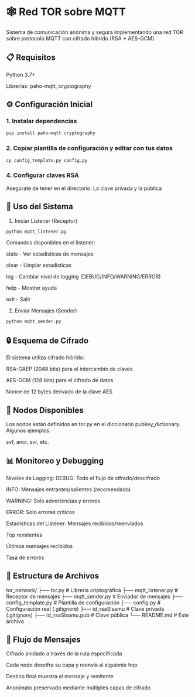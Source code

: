 # 🕸️ Red TOR sobre MQTT
Sistema de comunicación anónima y segura implementando una red TOR sobre protocolo MQTT con cifrado híbrido (RSA + AES-GCM).

## 📋 Requisitos
Python 3.7+

Librerías: paho-mqtt, cryptography

## ⚙️ Configuración Inicial
### 1. Instalar dependencias
```bash
pip install paho-mqtt cryptography
```
### 2. Copiar plantilla de configuración y editar con tus datos
```bash
cp config_template.py config.py
```
### 4. Configurar claves RSA
Asegúrate de tener en el directorio:
La clave privada y la pública

## 🚀 Uso del Sistema
1. Iniciar Listener (Receptor)
```bash
python mqtt_listener.py
```
Comandos disponibles en el listener:

stats - Ver estadísticas de mensajes

clear - Limpiar estadísticas

log - Cambiar nivel de logging (DEBUG/INFO/WARNING/ERROR)

help - Mostrar ayuda

exit - Salir

2. Enviar Mensajes (Sender)
```bash
python mqtt_sender.py
```

## 🔒 Esquema de Cifrado
El sistema utiliza cifrado híbrido:

RSA-OAEP (2048 bits) para el intercambio de claves

AES-GCM (128 bits) para el cifrado de datos

Nonce de 12 bytes derivado de la clave AES


## 🎯 Nodos Disponibles
Los nodos están definidos en tor.py en el diccionario pubkey_dictionary. Algunos ejemplos:

svf, ancr, svr, etc.

## 📊 Monitoreo y Debugging
Niveles de Logging:
DEBUG: Todo el flujo de cifrado/descifrado

INFO: Mensajes entrantes/salientes (recomendado)

WARNING: Solo advertencias y errores

ERROR: Solo errores críticos

Estadísticas del Listener:
Mensajes recibidos/reenviados

Top remitentes

Últimos mensajes recibidos

Tasa de errores



## 📁 Estructura de Archivos
tor_network/
├── tor.py                 # Librería criptográfica
├── mqtt_listener.py       # Receptor de mensajes
├── mqtt_sender.py         # Enviador de mensajes
├── config_template.py     # Plantilla de configuración
├── config.py             # Configuración real (.gitignore)
├── id_rsaSIsamu          # Clave privada (.gitignore)
├── id_rsaSIsamu.pub      # Clave pública
└── README.md             # Este archivo

## 🔄 Flujo de Mensajes
Cifrado anidado a través de la ruta especificada

Cada nodo descifra su capa y reenvía al siguiente hop

Destino final muestra el mensaje y remitente

Anonimato preservado mediante múltiples capas de cifrado
